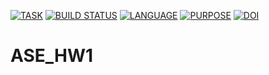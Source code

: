 [![TASK](https://img.shields.io/badge/task-ase23%2Fhw1-blue)](https://img.shields.io/badge/task-ase23%2Fhw1-blue)
[![BUILD STATUS](https://github.com/ihayet/ASE_HW1/actions/workflows/build.yml)](https://github.com/ihayet/ASE_HW1/actions/workflows/build.yml/badge.svg)
[![LANGUAGE](https://img.shields.io/badge/language-python-green)](https://img.shields.io/badge/language-python-green)
[![PURPOSE](https://img.shields.io/badge/purpose-learning-orange)](https://img.shields.io/badge/purpose-learning-orange)
[![DOI](https://zenodo.org/badge/DOI/10.5281/zenodo.7559341.svg)](https://doi.org/10.5281/zenodo.7559341)
 
# ASE_HW1
